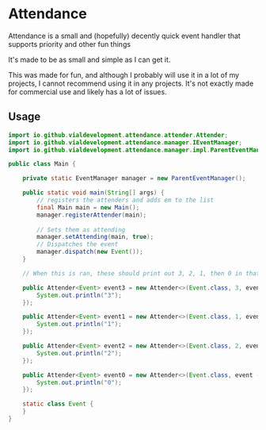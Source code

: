 # Attendance
Attendance is a small and (hopefully) decently quick event handler that supports priority and other fun things

It's made to be as small and simple as I can get it.

This was made for fun, and although I probably will use it in a lot of my projects, I cannot recommend using it in any projects. It's not exactly made for commercial use and likely has a lot of issues.

## Usage
```java
import io.github.vialdevelopment.attendance.attender.Attender;
import io.github.vialdevelopment.attendance.manager.IEventManager;
import io.github.vialdevelopment.attendance.manager.impl.ParentEventManager;

public class Main {

    private static EventManager manager = new ParentEventManager();

    public static void main(String[] args) {
        // registers the attenders and adds em to the list
        final Main main = new Main();
        manager.registerAttender(main);
        
        // Sets them as attending
        manager.setAttending(main, true);
        // Dispatches the event
        manager.dispatch(new Event());
    }

    // When this is ran, these should print out 3, 2, 1, then 0 in that order because of the priority

    public Attender<Event> event3 = new Attender<>(Event.class, 3, event -> {
        System.out.println("3");
    });

    public Attender<Event> event1 = new Attender<>(Event.class, 1, event -> {
        System.out.println("1");
    });

    public Attender<Event> event2 = new Attender<>(Event.class, 2, event -> {
        System.out.println("2");
    });

    public Attender<Event> event0 = new Attender<>(Event.class, event -> {
        System.out.println("0");
    });

    static class Event {
    }
}
```
